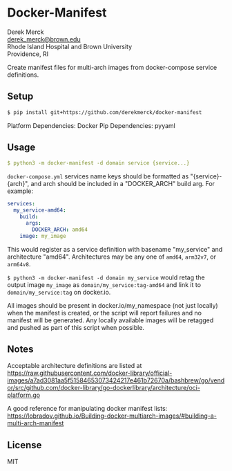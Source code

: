 Docker-Manifest
==========================

Derek Merck  
<derek_merck@brown.edu>  
Rhode Island Hospital and Brown University  
Providence, RI  

Create manifest files for multi-arch images from docker-compose service definitions.

## Setup

```bash
$ pip install git+https://github.com/derekmerck/docker-manifest
```

Platform Dependencies:  Docker
Pip Dependencies:  pyyaml

## Usage

```yaml
$ python3 -m docker-manifest -d domain service {service...}
```

`docker-compose.yml` services name keys should be formatted as "{service}-{arch}", and arch should be
included in a "DOCKER_ARCH" build arg.  For example:

```yaml
services:
  my_service-amd64:
    build:
      args:
        DOCKER_ARCH: amd64
    image: my_image
```

This would register as a service definition with basename "my_service" and architecture "amd64".
Architectures may be any one of `amd64`, `arm32v7`, or `arm64v8`.

`$ python3 -m docker-manifest -d domain my_service` would retag the output image `my_image` as
`domain/my_service:tag-amd64` and link it to `domain/my_service:tag` on docker.io.

All images should be present in docker.io/my_namespace (not just locally) when the manifest is
created, or the script will report failures and no manifest will be generated.  Any locally available
images will be retagged and pushed as part of this script when possible.

## Notes

Acceptable architecture definitions are listed at
<https://raw.githubusercontent.com/docker-library/official-images/a7ad3081aa5f51584653073424217e461b72670a/bashbrew/go/vendor/src/github.com/docker-library/go-dockerlibrary/architecture/oci-platform.go>

A good reference for manipulating docker manifest lists:
<https://lobradov.github.io/Building-docker-multiarch-images/#building-a-multi-arch-manifest>

## License

MIT
